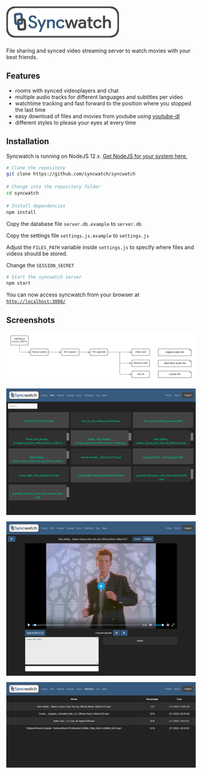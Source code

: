 
# ![Syncwatch](/docs/syncwatch_logo.png?raw=true "Syncwatch")

File sharing and synced video streaming server to watch movies with your best friends.


## Features

- rooms with synced videoplayers and chat
- multiple audio tracks for different languages and subtitles per video
- watchtime tracking and fast forward to the position where you stopped the last time 
- easy download of files and movies from youtube using [youtube-dl](https://github.com/ytdl-org/youtube-dl)
- different styles to please your eyes at every time


## Installation

Syncwatch is running on NodeJS 12.x. [Get NodeJS for your system here.](https://nodejs.org/en/)

```bash
# Clone the repository
git clone https://github.com/syncwatch/syncwatch

# Change into the repository folder
cd syncwatch

# Install dependencies
npm install
```

Copy the database file `server.db.example` to `server.db`

Copy the settings file `settings.js.example` to `settings.js`

Adjust the `FILES_PATH` variable inside `settings.js` to specify where files and videos should be stored.

Change the `SESSION_SECRET`

```bash
# Start the syncwatch server
npm start
```

You can now access syncwatch from your browser at [`http://localhost:3000/`](http://localhost:3000/)


## Screenshots

![File System](/docs/file_system.png?raw=true "File System")

![Screenshot Files](/docs/screenshot_files.png?raw=true "Screenshot Files")

![Screenshot Room](/docs/screenshot_room.png?raw=true "Screenshot Room")

![Screenshot Watched](/docs/screenshot_watched.png?raw=true "Screenshot Watched")
